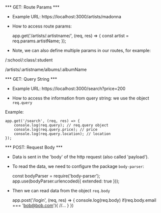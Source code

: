 


<!--

@todo: create gist

-->




*** GET: Route Params ***

- Example URL: https://localhost:3000/artists/madonna

- How to access route params:

    app.get('/artists/:artistname/', (req, res) => {
        const artist = req.params.artistName;
    });


- Note, we can also define multiple params in our routes, for example:

/:school/:class/:student

/artists/:artistname/albums/:albumName




*** GET: Query String ***

- Example URL: https://localhost:3000/search?price=200


- How to access the information from query string: we use the object `req.query`

Example:

    app.get('/search', (req, res) => {
        console.log(req.query); // req.query object
        console.log(req.query.price); // price
        console.log(req.query.location); // location
    });



*** POST: Request Body ***

- Data is sent in the 'body' of the http request (also called 'payload').

- To read the data, we need to configure the package `body-parser`:

    
    const bodyParser = require('body-parser');
    app.use(bodyParser.urlencoded({ extended: true }));
    

- Then we can read data from the object `req.body`

    
    app.post('/login', (req, res) => {
        console.log(req.body)
        if(req.body.email === 'bob@bob.com'){
            //...
        }
    })
    